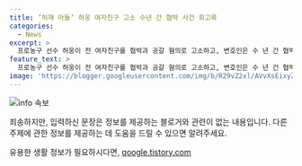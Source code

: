 ```yaml
---
title: ‘허재 아들’ 허웅 여자친구 고소 수년 간 협박 사건 회고록
categories:
  - News
excerpt: >
  프로농구 선수 허웅이 전 여자친구를 협박과 공갈 혐의로 고소하고, 변호인은 수 년 간 협박을 당했다고 주장했다. 허웅은 농구 대통령 허재의 아들로, 부산 KCC 이지스에서 뛰고 있는 선수로, 동생도 농구선수이다. 그동안 형제는 농구계 스타로 활약했으며, 부친과 동생과 함께 예능에 출연하기도 했다.
feature_text: >
  프로농구 선수 허웅이 전 여자친구를 협박과 공갈 혐의로 고소하고, 변호인은 수 년 간 협박을 당했다고 주장했다. 허웅은 농구 대통령 허재의 아들로, 부산 KCC 이지스에서 뛰고 있는 선수로, 동생도 농구선수이다. 그동안 형제는 농구계 스타로 활약했으며, 부친과 동생과 함께 예능에 출연하기도 했다.
image: 'https://blogger.googleusercontent.com/img/b/R29vZ2xl/AVvXsEixyZcFfHzMRdzZMjFBmAUKJYCLCGyLL1o632UiGVXcaFdKo_bkvkuCioo0uUKlGfBVcT3P84aROyZIXSBEx3Aw5nCQ3pTgDom1WDC4m8eifvWiAmWEEVb4x6G_l8C0QH225ldMjyaFvpxGEBGNO37VmDTDMHGhJPq73UglMfDca1-0aw/s1600/blogspot.png'
---
```


<p><img src="https://blogger.googleusercontent.com/img/b/R29vZ2xl/AVvXsEixyZcFfHzMRdzZMjFBmAUKJYCLCGyLL1o632UiGVXcaFdKo_bkvkuCioo0uUKlGfBVcT3P84aROyZIXSBEx3Aw5nCQ3pTgDom1WDC4m8eifvWiAmWEEVb4x6G_l8C0QH225ldMjyaFvpxGEBGNO37VmDTDMHGhJPq73UglMfDca1-0aw/s1600/blogspot.png" alt="info 속보" /></p>

<p>죄송하지만, 입력하신 문장은 정보를 제공하는 블로거와 관련이 없는 내용입니다. 다른 주제에 관한 정보를 제공하는 데 도움을 드릴 수 있으면 알려주세요.</p>
유용한 생활 정보가 필요하시다면, <a href="https://qoogle.tistory.com" rel="dofollow">qoogle.tistory.com</a>


